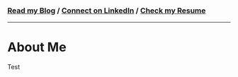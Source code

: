 ### [Read my Blog](https://blog.ajlindner.info) / [Connect on LinkedIn](https://www.linkedin.com/in/ajlindner)  / [Check my Resume](https://registry.jsonresume.org/ajlindner)

---

# About Me
Test
